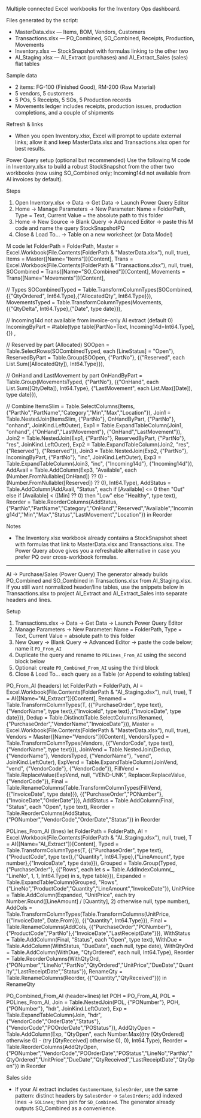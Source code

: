 Multiple connected Excel workbooks for the Inventory Ops dashboard.

Files generated by the script:
- MasterData.xlsx — Items, BOM, Vendors, Customers
- Transactions.xlsx — PO_Combined, SO_Combined, Receipts, Production, Movements
- Inventory.xlsx — StockSnapshot with formulas linking to the other two
- AI_Staging.xlsx — AI_Extract (purchases) and AI_Extract_Sales (sales) flat tables

Sample data
- 2 items: FG-100 (Finished Good), RM-200 (Raw Material)
- 5 vendors, 5 customers
- 5 POs, 5 Receipts, 5 SOs, 5 Production records
- Movements ledger includes receipts, production issues, production completions, and a couple of shipments

Refresh & links
- When you open Inventory.xlsx, Excel will prompt to update external links; allow it and keep MasterData.xlsx and Transactions.xlsx open for best results.

Power Query setup (optional but recommended)
Use the following M code in Inventory.xlsx to build a robust StockSnapshot from the other two workbooks (now using SO_Combined only; Incoming14d not available from AI invoices by default).

Steps
1) Open Inventory.xlsx → Data → Get Data → Launch Power Query Editor
2) Home → Manage Parameters → New Parameter: Name = FolderPath, Type = Text, Current Value = the absolute path to this folder
3) Home → New Source → Blank Query → Advanced Editor → paste this M code and name the query StockSnapshotPQ
4) Close & Load To… → Table on a new worksheet (or Data Model)

M code
let
  FolderPath = FolderPath,
  Master = Excel.Workbook(File.Contents(FolderPath & "MasterData.xlsx"), null, true),
  Items = Master{[Name="Items"]}[Content],
  Trans = Excel.Workbook(File.Contents(FolderPath & "Transactions.xlsx"), null, true),
  SOCombined = Trans{[Name="SO_Combined"]}[Content],
  Movements = Trans{[Name="Movements"]}[Content],

  // Types
  SOCombinedTyped = Table.TransformColumnTypes(SOCombined, {{"QtyOrdered", Int64.Type},{"AllocatedQty", Int64.Type}}),
  MovementsTyped = Table.TransformColumnTypes(Movements, {{"QtyDelta", Int64.Type},{"Date", type date}}),

  // Incoming14d not available from invoice-only AI extract (default 0)
  IncomingByPart = #table(type table[PartNo=Text, Incoming14d=Int64.Type], {}) ,

  // Reserved by part (Allocated)
  SOOpen = Table.SelectRows(SOCombinedTyped, each [LineStatus] = "Open"),
  ReservedByPart = Table.Group(SOOpen, {"PartNo"}, {{"Reserved", each List.Sum([AllocatedQty]), Int64.Type}}),

  // OnHand and LastMovement by part
  OnHandByPart = Table.Group(MovementsTyped, {"PartNo"}, {{"OnHand", each List.Sum([QtyDelta]), Int64.Type}, {"LastMovement", each List.Max([Date]), type date}}),

  // Combine
  ItemsSlim = Table.SelectColumns(Items, {"PartNo","PartName","Category","Min","Max","Location"}),
  Join1 = Table.NestedJoin(ItemsSlim, {"PartNo"}, OnHandByPart, {"PartNo"}, "onhand", JoinKind.LeftOuter),
  Exp1 = Table.ExpandTableColumn(Join1, "onhand", {"OnHand","LastMovement"}, {"OnHand","LastMovement"}),
  Join2 = Table.NestedJoin(Exp1, {"PartNo"}, ReservedByPart, {"PartNo"}, "res", JoinKind.LeftOuter),
  Exp2 = Table.ExpandTableColumn(Join2, "res", {"Reserved"}, {"Reserved"}),
  Join3 = Table.NestedJoin(Exp2, {"PartNo"}, IncomingByPart, {"PartNo"}, "inc", JoinKind.LeftOuter),
  Exp3 = Table.ExpandTableColumn(Join3, "inc", {"Incoming14d"}, {"Incoming14d"}),
  AddAvail = Table.AddColumn(Exp3, "Available", each (Number.FromNullable([OnHand]) ?? 0) - (Number.FromNullable([Reserved]) ?? 0), Int64.Type),
  AddStatus = Table.AddColumn(AddAvail, "Status", each if [Available] <= 0 then "Out" else if [Available] < ([Min] ?? 0) then "Low" else "Healthy", type text),
  Reorder = Table.ReorderColumns(AddStatus, {"PartNo","PartName","Category","OnHand","Reserved","Available","Incoming14d","Min","Max","Status","LastMovement","Location"})
in
  Reorder

Notes
- The Inventory.xlsx workbook already contains a StockSnapshot sheet with formulas that link to MasterData.xlsx and Transactions.xlsx. The Power Query above gives you a refreshable alternative in case you prefer PQ over cross-workbook formulas.

---

AI → Purchase/Sales (Power Query)
The generator already builds PO_Combined and SO_Combined in Transactions.xlsx from AI_Staging.xlsx.
If you still want normalized header/line tables, use the snippets below in Transactions.xlsx to project AI_Extract and AI_Extract_Sales into separate headers and lines.

Setup
1) Transactions.xlsx → Data → Get Data → Launch Power Query Editor
2) Manage Parameters → New Parameter: Name = FolderPath, Type = Text, Current Value = absolute path to this folder
3) New Query → Blank Query → Advanced Editor → paste the code below; name it `PO_From_AI`
4) Duplicate the query and rename to `POLines_From_AI` using the second block below
5) Optional: create `PO_Combined_From_AI` using the third block
6) Close & Load To… each query as a Table (or Append to existing tables)

PO_From_AI (headers)
let
  FolderPath = FolderPath,
  AI = Excel.Workbook(File.Contents(FolderPath & "AI_Staging.xlsx"), null, true),
  T = AI{[Name="AI_Extract"]}[Content],
  Renamed = Table.TransformColumnTypes(T, {{"PurchaseOrder", type text},{"VendorName", type text},{"InvoiceId", type text},{"InvoiceDate", type date}}),
  Dedup = Table.Distinct(Table.SelectColumns(Renamed,{"PurchaseOrder","VendorName","InvoiceDate"})),
  Master = Excel.Workbook(File.Contents(FolderPath & "MasterData.xlsx"), null, true),
  Vendors = Master{[Name="Vendors"]}[Content],
  VendorsTyped = Table.TransformColumnTypes(Vendors, {{"VendorCode", type text},{"VendorName", type text}}),
  JoinVend = Table.NestedJoin(Dedup, {"VendorName"}, VendorsTyped, {"VendorName"}, "vend", JoinKind.LeftOuter),
  ExpVend = Table.ExpandTableColumn(JoinVend, "vend", {"VendorCode"}, {"VendorCode"}),
  FillVend = Table.ReplaceValue(ExpVend, null, "VEND-UNK", Replacer.ReplaceValue, {"VendorCode"}),
  Final = Table.RenameColumns(Table.TransformColumnTypes(FillVend, {{"InvoiceDate", type date}}), {{"PurchaseOrder","PONumber"},{"InvoiceDate","OrderDate"}}),
  AddStatus = Table.AddColumn(Final, "Status", each "Open", type text),
  Reorder = Table.ReorderColumns(AddStatus,{"PONumber","VendorCode","OrderDate","Status"})
in
  Reorder

POLines_From_AI (lines)
let
  FolderPath = FolderPath,
  AI = Excel.Workbook(File.Contents(FolderPath & "AI_Staging.xlsx"), null, true),
  T = AI{[Name="AI_Extract"]}[Content],
  Typed = Table.TransformColumnTypes(T, {{"PurchaseOrder", type text},{"ProductCode", type text},{"Quantity", Int64.Type},{"LineAmount", type number},{"InvoiceDate", type date}}),
  Grouped = Table.Group(Typed, {"PurchaseOrder"}, {{"Rows", each let s = Table.AddIndexColumn(_, "LineNo", 1, 1, Int64.Type) in s, type table}}),
  Expanded = Table.ExpandTableColumn(Grouped, "Rows", {"LineNo","ProductCode","Quantity","LineAmount","InvoiceDate"}),
  UnitPrice = Table.AddColumn(Expanded, "UnitPrice", each try Number.Round([LineAmount] / [Quantity], 2) otherwise null, type number),
  AddCols = Table.TransformColumnTypes(Table.TransformColumns(UnitPrice, {{"InvoiceDate", Date.From}}), {{"Quantity", Int64.Type}}),
  Final = Table.RenameColumns(AddCols, {{"PurchaseOrder","PONumber"},{"ProductCode","PartNo"},{"InvoiceDate","LastReceiptDate"}}),
  WithStatus = Table.AddColumn(Final, "Status", each "Open", type text),
  WithDue = Table.AddColumn(WithStatus, "DueDate", each null, type date),
  WithQtyOrd = Table.AddColumn(WithDue, "QtyOrdered", each null, Int64.Type),
  Reorder = Table.ReorderColumns(WithQtyOrd, {"PONumber","LineNo","PartNo","QtyOrdered","UnitPrice","DueDate","Quantity","LastReceiptDate","Status"}),
  RenameQty = Table.RenameColumns(Reorder, {{"Quantity","QtyReceived"}})
in
  RenameQty

PO_Combined_From_AI (header+lines)
let
  POH = PO_From_AI,
  POL = POLines_From_AI,
  Join = Table.NestedJoin(POL, {"PONumber"}, POH, {"PONumber"}, "hdr", JoinKind.LeftOuter),
  Exp = Table.ExpandTableColumn(Join, "hdr", {"VendorCode","OrderDate","Status"}, {"VendorCode","POOrderDate","POStatus"}),
  AddQtyOpen = Table.AddColumn(Exp, "QtyOpen", each Number.Max((try [QtyOrdered] otherwise 0) - (try [QtyReceived] otherwise 0), 0), Int64.Type),
  Reorder = Table.ReorderColumns(AddQtyOpen,{"PONumber","VendorCode","POOrderDate","POStatus","LineNo","PartNo","QtyOrdered","UnitPrice","DueDate","QtyReceived","LastReceiptDate","QtyOpen"})
in
  Reorder

Sales side
- If your AI extract includes `CustomerName`, `SalesOrder`, use the same pattern: distinct headers by `SalesOrder` → `SalesOrders`; add indexed lines → `SOLines`; then join for `SO_Combined`. The generator already outputs SO_Combined as a convenience.
